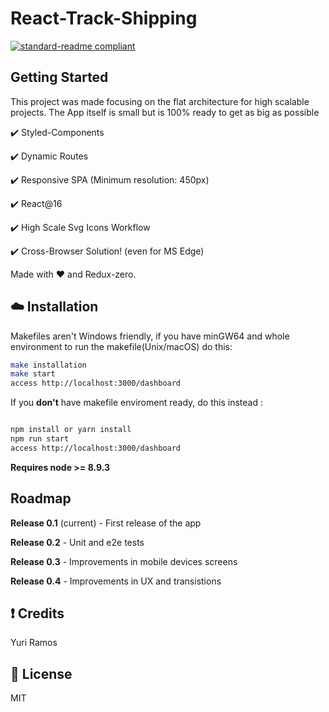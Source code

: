 # React-Track-Shipping

[![standard-readme compliant](https://img.shields.io/badge/readme%20style-standard-brightgreen.svg?style=flat-square)](https://github.com/RichardLitt/standard-readme)

## Getting Started

This project was made focusing on the flat architecture for high scalable projects. The App itself is small but is 100% ready to get as big as possible

:heavy_check_mark: Styled-Components

:heavy_check_mark: Dynamic Routes

:heavy_check_mark: Responsive SPA (Minimum resolution: 450px)

:heavy_check_mark: React@16

:heavy_check_mark: High Scale Svg Icons Workflow

:heavy_check_mark: Cross-Browser Solution! (even for MS Edge)

Made with :heart: and Redux-zero.

## :cloud: Installation

Makefiles aren't Windows friendly, if you have minGW64 and whole environment to run the makefile(Unix/macOS) do this:

```sh
make installation
make start
access http://localhost:3000/dashboard
```

If you **don't** have makefile enviroment ready, do this instead :

```sh

npm install or yarn install
npm run start
access http://localhost:3000/dashboard
```

**Requires node >= 8.9.3**

## Roadmap

**Release 0.1** (current) - First release of the app

**Release 0.2** - Unit and e2e tests

**Release 0.3** - Improvements in mobile devices screens

**Release 0.4** - Improvements in UX and transistions

## :exclamation: Credits

Yuri Ramos

## :scroll: License

MIT
